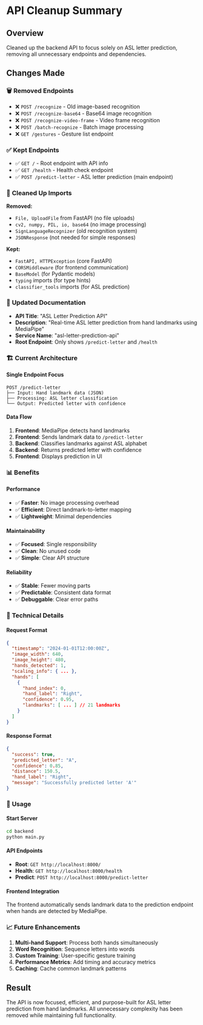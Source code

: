 # API Cleanup Summary

## Overview

Cleaned up the backend API to focus solely on ASL letter prediction, removing all unnecessary endpoints and dependencies.

## Changes Made

### 🗑️ **Removed Endpoints**

- ❌ `POST /recognize` - Old image-based recognition
- ❌ `POST /recognize-base64` - Base64 image recognition
- ❌ `POST /recognize-video-frame` - Video frame recognition
- ❌ `POST /batch-recognize` - Batch image processing
- ❌ `GET /gestures` - Gesture list endpoint

### ✅ **Kept Endpoints**

- ✅ `GET /` - Root endpoint with API info
- ✅ `GET /health` - Health check endpoint
- ✅ `POST /predict-letter` - ASL letter prediction (main endpoint)

### 🧹 **Cleaned Up Imports**

**Removed:**

- `File, UploadFile` from FastAPI (no file uploads)
- `cv2, numpy, PIL, io, base64` (no image processing)
- `SignLanguageRecognizer` (old recognition system)
- `JSONResponse` (not needed for simple responses)

**Kept:**

- `FastAPI, HTTPException` (core FastAPI)
- `CORSMiddleware` (for frontend communication)
- `BaseModel` (for Pydantic models)
- `typing` imports (for type hints)
- `classifier_tools` imports (for ASL prediction)

### 📝 **Updated Documentation**

- **API Title**: "ASL Letter Prediction API"
- **Description**: "Real-time ASL letter prediction from hand landmarks using MediaPipe"
- **Service Name**: "asl-letter-prediction-api"
- **Root Endpoint**: Only shows `/predict-letter` and `/health`

### 🏗️ **Current Architecture**

#### **Single Endpoint Focus**

```
POST /predict-letter
├── Input: Hand landmark data (JSON)
├── Processing: ASL letter classification
└── Output: Predicted letter with confidence
```

#### **Data Flow**

1. **Frontend**: MediaPipe detects hand landmarks
2. **Frontend**: Sends landmark data to `/predict-letter`
3. **Backend**: Classifies landmarks against ASL alphabet
4. **Backend**: Returns predicted letter with confidence
5. **Frontend**: Displays prediction in UI

### 📊 **Benefits**

#### **Performance**

- ✅ **Faster**: No image processing overhead
- ✅ **Efficient**: Direct landmark-to-letter mapping
- ✅ **Lightweight**: Minimal dependencies

#### **Maintainability**

- ✅ **Focused**: Single responsibility
- ✅ **Clean**: No unused code
- ✅ **Simple**: Clear API structure

#### **Reliability**

- ✅ **Stable**: Fewer moving parts
- ✅ **Predictable**: Consistent data format
- ✅ **Debuggable**: Clear error paths

### 🔧 **Technical Details**

#### **Request Format**

```json
{
  "timestamp": "2024-01-01T12:00:00Z",
  "image_width": 640,
  "image_height": 480,
  "hands_detected": 1,
  "scaling_info": { ... },
  "hands": [
    {
      "hand_index": 0,
      "hand_label": "Right",
      "confidence": 0.95,
      "landmarks": [ ... ] // 21 landmarks
    }
  ]
}
```

#### **Response Format**

```json
{
  "success": true,
  "predicted_letter": "A",
  "confidence": 0.85,
  "distance": 150.5,
  "hand_label": "Right",
  "message": "Successfully predicted letter 'A'"
}
```

### 🚀 **Usage**

#### **Start Server**

```bash
cd backend
python main.py
```

#### **API Endpoints**

- **Root**: `GET http://localhost:8000/`
- **Health**: `GET http://localhost:8000/health`
- **Predict**: `POST http://localhost:8000/predict-letter`

#### **Frontend Integration**

The frontend automatically sends landmark data to the prediction endpoint when hands are detected by MediaPipe.

### 📈 **Future Enhancements**

1. **Multi-hand Support**: Process both hands simultaneously
2. **Word Recognition**: Sequence letters into words
3. **Custom Training**: User-specific gesture training
4. **Performance Metrics**: Add timing and accuracy metrics
5. **Caching**: Cache common landmark patterns

## Result

The API is now focused, efficient, and purpose-built for ASL letter prediction from hand landmarks. All unnecessary complexity has been removed while maintaining full functionality.
